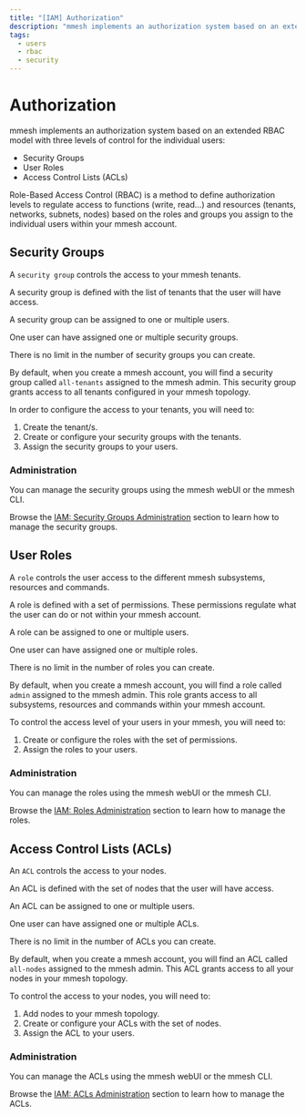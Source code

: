```yaml
---
title: "[IAM] Authorization"
description: "mmesh implements an authorization system based on an extended RBAC model with three levels of control for the individual users."
tags:
  - users
  - rbac
  - security
---
```


# Authorization

mmesh implements an authorization system based on an extended RBAC model with three levels of control for the individual users:

- Security Groups
- User Roles
- Access Control Lists (ACLs)

Role-Based Access Control (RBAC) is a method to define authorization levels to regulate access to functions (write, read...) and resources (tenants, networks, subnets, nodes) based on the roles and groups you assign to the individual users within your mmesh account.

## Security Groups

A `security group` controls the access to your mmesh tenants.

A security group is defined with the list of tenants that the user will have access.

A security group can be assigned to one or multiple users.

One user can have assigned one or multiple security groups.

There is no limit in the number of security groups you can create.

By default, when you create a mmesh account, you will find a security group called `all-tenants` assigned to the mmesh admin. This security group grants access to all tenants configured in your mmesh topology.

In order to configure the access to your tenants, you will need to:

1. Create the tenant/s.
2. Create or configure your security groups with the tenants.
3. Assign the security groups to your users.

### Administration

You can manage the security groups using the mmesh webUI or the mmesh CLI.

Browse the [IAM: Security Groups Administration](/platform/administration/iam-security-groups/) section to learn how to manage the security groups.

## User Roles

A `role` controls the user access to the different mmesh subsystems, resources and commands.

A role is defined with a set of permissions. These permissions regulate what the user can do or not within your mmesh account.

A role can be assigned to one or multiple users.

One user can have assigned one or multiple roles.

There is no limit in the number of roles you can create.

By default, when you create a mmesh account, you will find a role called `admin` assigned to the mmesh admin. This role grants access to all subsystems, resources and commands within your mmesh account.

To control the access level of your users in your mmesh, you will need to:

1. Create or configure the roles with the set of permissions.
2. Assign the roles to your users.

### Administration

You can manage the roles using the mmesh webUI or the mmesh CLI.

Browse the [IAM: Roles Administration](/platform/administration/iam-roles/) section to learn how to manage the roles.

## Access Control Lists (ACLs)

An `ACL` controls the access to your nodes.

An ACL is defined with the set of nodes that the user will have access.

An ACL can be assigned to one or multiple users.

One user can have assigned one or multiple ACLs.

There is no limit in the number of ACLs you can create.

By default, when you create a mmesh account, you will find an ACL called `all-nodes` assigned to the mmesh admin. This ACL grants access to all your nodes in your mmesh topology.

To control the access to your nodes, you will need to:

1. Add nodes to your mmesh topology.
2. Create or configure your ACLs with the set of nodes.
3. Assign the ACL to your users.

### Administration

You can manage the ACLs using the mmesh webUI or the mmesh CLI.

Browse the [IAM: ACLs Administration](/platform/administration/iam-acls/) section to learn how to manage the ACLs.
